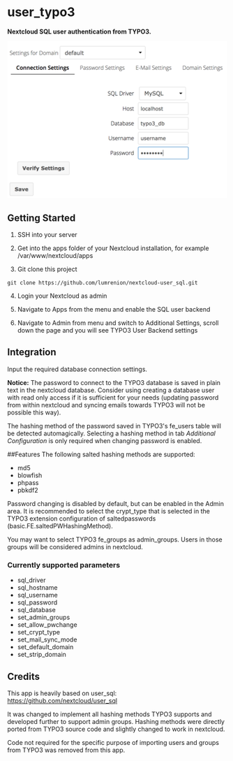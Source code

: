 user_typo3
========

**Nextcloud SQL user authentication from TYPO3.**

![](https://raw.githubusercontent.com/Lumrenion/nextcloud-user_typo3/master/screenshot.png)

## Getting Started
1. SSH into your server

2. Get into the apps folder of your Nextcloud installation, for example /var/www/nextcloud/apps

3. Git clone this project
```
git clone https://github.com/lumrenion/nextcloud-user_sql.git
```

4. Login your Nextcloud as admin

5. Navigate to Apps from the menu and enable the SQL user backend 

6. Navigate to Admin from menu and switch to Additional Settings, scroll down the page and you will see TYPO3 User Backend settings

## Integration
Input the required database connection settings. 

**Notice:** The password to connect to the TYPO3 database is saved in
plain text in the nextcloud database. Consider using creating a database user with read only access if it is sufficient
for your needs (updating password from within nextcloud and syncing emails towards TYPO3 will not be possible this way).

The hashing method of the password saved in TYPO3's fe_users table will be detected automagically. Selecting a hashing 
method in tab *Additional Configuration* is only required when changing password is enabled.

##Features
The following salted hashing methods are supported:
- md5
- blowfish
- phpass
- pbkdf2

Password changing is disabled by default, but can be enabled in the Admin area. It is recommended to select the crypt_type
that is selected in the TYPO3 extension configuration of saltedpasswords (basic.FE.saltedPWHashingMethod).

You may want to select TYPO3 fe_groups as admin_groups. Users in those groups will be considered admins in nextcloud.

### Currently supported parameters

- sql_driver
- sql_hostname
- sql_username
- sql_password
- sql_database
- set_admin_groups
- set_allow_pwchange
- set_crypt_type
- set_mail_sync_mode
- set_default_domain
- set_strip_domain

## Credits
This app is heavily based on user_sql: https://github.com/nextcloud/user_sql

It was changed to implement all hashing methods TYPO3 supports and developed further to support admin groups. Hashing
methods were directly ported from TYPO3 source code and slightly changed to work in nextcloud.

Code not required for the specific purpose of importing users and groups from TYPO3 was removed from this app. 